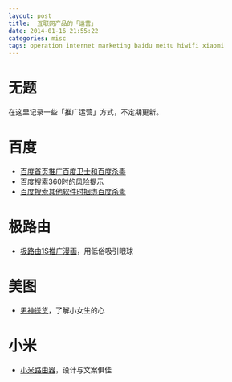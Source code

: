 ```yaml
---
layout: post
title:  互联网产品的「运营」
date: 2014-01-16 21:55:22
categories: misc
tags: operation internet marketing baidu meitu hiwifi xiaomi
---
```


# 无题

在这里记录一些「推广运营」方式，不定期更新。

# 百度

- [百度首页推广百度卫士和百度杀毒](/img/operation/operation-02.png)
- [百度搜索360时的风险提示](/img/operation/operation-03.png)
- [百度搜索其他软件时捆绑百度杀毒](/img/operation/operation-01.png)

# 极路由

- [极路由1S推广漫画](/img/operation/operation-04.jpg)，用低俗吸引眼球

# 美图

- [男神送货](/img/operation/operation-05.jpg)，了解小女生的心

# 小米

- [小米路由器](/img/operation/operation-06.jpg)，设计与文案俱佳